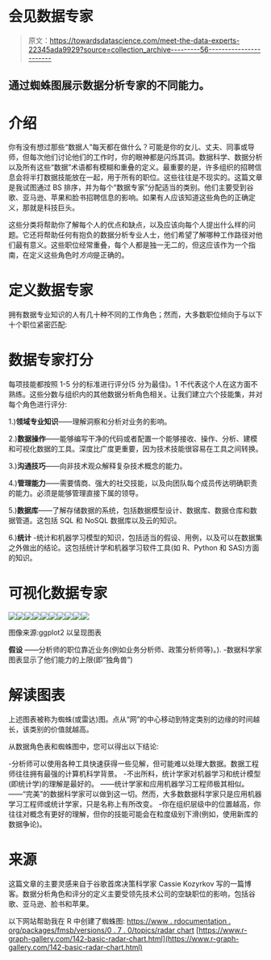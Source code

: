 # 会见数据专家

> 原文：<https://towardsdatascience.com/meet-the-data-experts-22345ada9929?source=collection_archive---------56----------------------->

## 通过蜘蛛图展示数据分析专家的不同能力。

# 介绍

你有没有想过那些“数据人”每天都在做什么？可能是你的女儿、丈夫、同事或导师，但每次他们讨论他们的工作时，你的眼神都是闪烁其词。数据科学、数据分析以及所有这些“数据”术语都有模糊和重叠的定义。最重要的是，许多组织的招聘信息会将半打数据技能放在一起，用于所有的职位。这些往往是不现实的。这篇文章是我试图通过 BS 排序，并为每个“数据专家”分配适当的类别。他们主要受到谷歌、亚马逊、苹果和脸书招聘信息的影响。如果有人应该知道这些角色的正确定义，那就是科技巨头。

这些分类将帮助你了解每个人的优点和缺点，以及应该向每个人提出什么样的问题。它还将帮助任何有抱负的数据分析专业人士，他们希望了解哪种工作路径对他们最有意义。这些职位经常重叠，每个人都是独一无二的，但这应该作为一个指南，在定义这些角色时*方向*是正确的。

# **定义数据专家**

拥有数据专业知识的人有几十种不同的工作角色；然而，大多数职位倾向于与以下十个职位紧密匹配:

# **数据专家打分**

每项技能都按照 1-5 分的标准进行评分(5 分为最佳)。1 不代表这个人在这方面不熟练。这些分数与组织内的其他数据分析角色相关。让我们建立六个技能集，并对每个角色进行评分:

1.)**领域专业知识**——理解洞察和分析对业务的影响。

2.)**数据操作**——能够编写干净的代码或者配置一个能够接收、操作、分析、建模和可视化数据的工具。深度比广度更重要，因为技术技能很容易在工具之间转换。

3.)**沟通技巧**——向非技术观众解释复杂技术概念的能力。

4.)**管理能力**——需要情商、强大的社交技能，以及向团队每个成员传达明确职责的能力。必须是能够管理直接下属的领导。

5.)**数据库**——了解存储数据的系统，包括数据模型设计、数据库、数据仓库和数据管道。这包括 SQL 和 NoSQL 数据库以及云的知识。

6.)**统计** -统计和机器学习模型的知识，包括适当的假设、用例，以及可以在数据集之外做出的结论。这包括统计学和机器学习软件工具(如 R、Python 和 SAS)方面的知识。

# 可视化数据专家

![](img/97ca595c560eb57f4ac84991b4adb1df.png)![](img/21cb4eab7af26fcde42b059000b065d4.png)![](img/0aea3e0d58dea97f6c592bddb6e7a111.png)![](img/97b1c6fb8f946d7cda37893a2b7c70e3.png)![](img/b0171a05c53649a291eeaae0ee1c945e.png)![](img/d698f58bb95a77f7c8fa6ce35f53a64e.png)![](img/8f13d27fb3ee079ec71d91b06b1e22a4.png)![](img/708ab799b7acb422224d1eb006f2957c.png)![](img/86c26dab0e4d33e735df6fe5896c0091.png)![](img/df054ce58599a21378f1a68c2c394eb3.png)

图像来源:ggplot2 以呈现图表

**假设**
——分析师的职位靠近业务(例如业务分析师、政策分析师等)。).
-数据科学家图表显示了他们能力的上限(即“独角兽”)

# 解读图表

上述图表被称为蜘蛛(或雷达)图。点从“网”的中心移动到特定类别的边缘的时间越长，该类别的价值就越高。

从数据角色表和蜘蛛图中，您可以得出以下结论:

-分析师可以使用各种工具快速获得一些见解，但可能难以处理大数据。数据工程师往往拥有最强的计算机科学背景。
-不出所料，统计学家对机器学习和统计模型(即统计学)的理解是最好的。
——统计学家和应用机器学习工程师极其相似。
——“完美”的数据科学家可以做到这一切。然而，大多数数据科学家只是应用机器学习工程师或统计学家，只是名称上有所改变。
-你在组织层级中的位置越高，你往往对概念有更好的理解，但你的技能可能会在粒度级别下滑(例如，使用新库的数据争论)。

# 来源

这篇文章的主要灵感来自于谷歌首席决策科学家 Cassie Kozyrkov 写的一篇博客。数据分析角色和评分的定义主要受领先技术公司的空缺职位的影响，包括谷歌、亚马逊、脸书和苹果。

以下网站帮助我在 R 中创建了蜘蛛图:
[https://www . rdocumentation . org/packages/fmsb/versions/0 . 7 . 0/topics/radar chart](https://www.rdocumentation.org/packages/fmsb/versions/0.7.0/topics/radarchart)
[https://www.r-graph-gallery.com/142-basic-radar-chart.html](https://www.r-graph-gallery.com/142-basic-radar-chart.html)